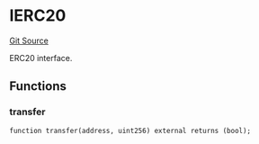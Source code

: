 # IERC20
[Git Source](https://github.com/NaniDAO/accounts/blob/7d03f63f38e077f2bb76ec4063f510608c363fc3/src/validators/PaymentValidator.sol)

ERC20 interface.


## Functions
### transfer


```solidity
function transfer(address, uint256) external returns (bool);
```

